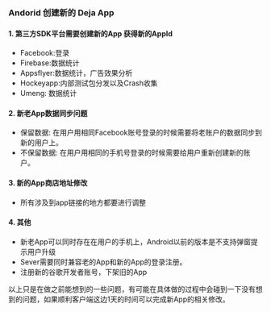 
### Andorid 创建新的 Deja App

#### 1. 第三方SDK平台需要创建新的App 获得新的AppId

* Facebook:登录
* Firebase:数据统计
* Appsflyer:数据统计，广告效果分析
* Hockeyapp:内部测试包分发以及Crash收集
* Umeng: 数据统计

#### 2. 新老App数据同步问题

* 保留数据: 在用户用相同Facebook账号登录的时候需要将老账户的数据同步到新的用户上。
* 不保留数据: 在用户用相同的手机号登录的时候需要给用户重新创建新的账户。

#### 3. 新的App商店地址修改

* 所有涉及到app链接的地方都要进行调整

#### 4. 其他

* 新老App可以同时存在在用户的手机上，Android以前的版本是不支持弹窗提示用户升级
* Sever需要同时兼容老的App和新的App的登录注册。
* 注册新的谷歌开发者账号，下架旧的App


以上只是在做之前能想到的一些问题，有可能在具体做的过程中会碰到一下没有想到的问题，如果顺利客户端这边1天的时间可以完成新App的相关修改。